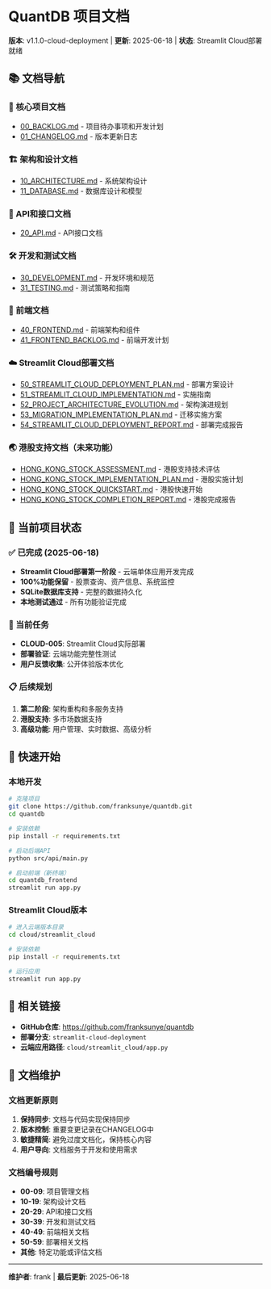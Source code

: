 # QuantDB 项目文档

**版本**: v1.1.0-cloud-deployment | **更新**: 2025-06-18 | **状态**: Streamlit Cloud部署就绪

## 📚 文档导航

### 🎯 核心项目文档
- [00_BACKLOG.md](./00_BACKLOG.md) - 项目待办事项和开发计划
- [01_CHANGELOG.md](./01_CHANGELOG.md) - 版本更新日志

### 🏗️ 架构和设计文档
- [10_ARCHITECTURE.md](./10_ARCHITECTURE.md) - 系统架构设计
- [11_DATABASE.md](./11_DATABASE.md) - 数据库设计和模型

### 🚀 API和接口文档
- [20_API.md](./20_API.md) - API接口文档

### 🛠️ 开发和测试文档
- [30_DEVELOPMENT.md](./30_DEVELOPMENT.md) - 开发环境和规范
- [31_TESTING.md](./31_TESTING.md) - 测试策略和指南

### 📱 前端文档
- [40_FRONTEND.md](./40_FRONTEND.md) - 前端架构和组件
- [41_FRONTEND_BACKLOG.md](./41_FRONTEND_BACKLOG.md) - 前端开发计划

### ☁️ Streamlit Cloud部署文档
- [50_STREAMLIT_CLOUD_DEPLOYMENT_PLAN.md](./50_STREAMLIT_CLOUD_DEPLOYMENT_PLAN.md) - 部署方案设计
- [51_STREAMLIT_CLOUD_IMPLEMENTATION.md](./51_STREAMLIT_CLOUD_IMPLEMENTATION.md) - 实施指南
- [52_PROJECT_ARCHITECTURE_EVOLUTION.md](./52_PROJECT_ARCHITECTURE_EVOLUTION.md) - 架构演进规划
- [53_MIGRATION_IMPLEMENTATION_PLAN.md](./53_MIGRATION_IMPLEMENTATION_PLAN.md) - 迁移实施方案
- [54_STREAMLIT_CLOUD_DEPLOYMENT_REPORT.md](./54_STREAMLIT_CLOUD_DEPLOYMENT_REPORT.md) - 部署完成报告

### 🌏 港股支持文档（未来功能）
- [HONG_KONG_STOCK_ASSESSMENT.md](./HONG_KONG_STOCK_ASSESSMENT.md) - 港股支持技术评估
- [HONG_KONG_STOCK_IMPLEMENTATION_PLAN.md](./HONG_KONG_STOCK_IMPLEMENTATION_PLAN.md) - 港股实施计划
- [HONG_KONG_STOCK_QUICKSTART.md](./HONG_KONG_STOCK_QUICKSTART.md) - 港股快速开始
- [HONG_KONG_STOCK_COMPLETION_REPORT.md](./HONG_KONG_STOCK_COMPLETION_REPORT.md) - 港股完成报告

## 🎯 当前项目状态

### ✅ 已完成 (2025-06-18)
- **Streamlit Cloud部署第一阶段** - 云端单体应用开发完成
- **100%功能保留** - 股票查询、资产信息、系统监控
- **SQLite数据库支持** - 完整的数据持久化
- **本地测试通过** - 所有功能验证完成

### 🚀 当前任务
- **CLOUD-005**: Streamlit Cloud实际部署
- **部署验证**: 云端功能完整性测试
- **用户反馈收集**: 公开体验版本优化

### 📋 后续规划
1. **第二阶段**: 架构重构和多服务支持
2. **港股支持**: 多市场数据支持
3. **高级功能**: 用户管理、实时数据、高级分析

## 📖 快速开始

### 本地开发
```bash
# 克隆项目
git clone https://github.com/franksunye/quantdb.git
cd quantdb

# 安装依赖
pip install -r requirements.txt

# 启动后端API
python src/api/main.py

# 启动前端（新终端）
cd quantdb_frontend
streamlit run app.py
```

### Streamlit Cloud版本
```bash
# 进入云端版本目录
cd cloud/streamlit_cloud

# 安装依赖
pip install -r requirements.txt

# 运行应用
streamlit run app.py
```

## 🔗 相关链接

- **GitHub仓库**: https://github.com/franksunye/quantdb
- **部署分支**: `streamlit-cloud-deployment`
- **云端应用路径**: `cloud/streamlit_cloud/app.py`

## 📝 文档维护

### 文档更新原则
1. **保持同步**: 文档与代码实现保持同步
2. **版本控制**: 重要变更记录在CHANGELOG中
3. **敏捷精简**: 避免过度文档化，保持核心内容
4. **用户导向**: 文档服务于开发和使用需求

### 文档编号规则
- **00-09**: 项目管理文档
- **10-19**: 架构设计文档
- **20-29**: API和接口文档
- **30-39**: 开发和测试文档
- **40-49**: 前端相关文档
- **50-59**: 部署相关文档
- **其他**: 特定功能或评估文档

---

**维护者**: frank | **最后更新**: 2025-06-18
